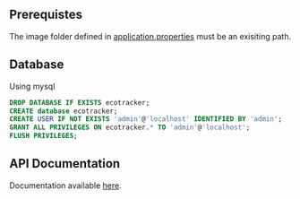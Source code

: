 
## Prerequistes
The image folder defined in [application.properties](src/main/resources/application.properties) must be an exisiting path.

## Database
Using mysql
```sql
DROP DATABASE IF EXISTS ecotracker;
CREATE database ecotracker;
CREATE USER IF NOT EXISTS 'admin'@'localhost' IDENTIFIED BY 'admin';
GRANT ALL PRIVILEGES ON ecotracker.* TO 'admin'@'localhost';
FLUSH PRIVILEGES;
```

## API Documentation
Documentation available [here](http://localhost:8080/swagger-ui/index.html).